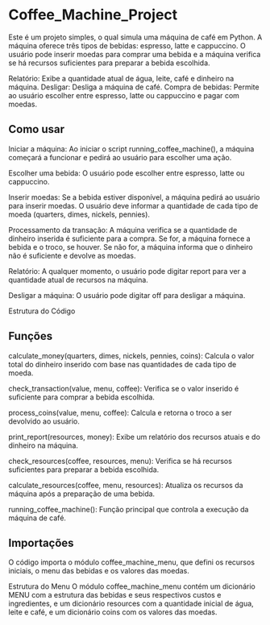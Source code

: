 # Coffee_Machine_Project

Este é um projeto simples, o qual simula uma máquina de café em Python.
A máquina oferece três tipos de bebidas: espresso, latte e cappuccino. 
O usuário pode inserir moedas para comprar uma bebida e a máquina verifica se há recursos suficientes para preparar a bebida escolhida.


Relatório: Exibe a quantidade atual de água, leite, café e dinheiro na máquina.
Desligar: Desliga a máquina de café.
Compra de bebidas: Permite ao usuário escolher entre espresso, latte ou cappuccino e pagar com moedas.

## Como usar
Iniciar a máquina: Ao iniciar o script running_coffee_machine(), a máquina começará a funcionar e pedirá ao usuário para escolher uma ação.

Escolher uma bebida: O usuário pode escolher entre espresso, latte ou cappuccino.

Inserir moedas: Se a bebida estiver disponível, a máquina pedirá ao usuário para inserir moedas. O usuário deve informar a quantidade de cada tipo de moeda (quarters, dimes, nickels, pennies).

Processamento da transação: A máquina verifica se a quantidade de dinheiro inserida é suficiente para a compra. Se for, a máquina fornece a bebida e o troco, se houver. Se não for, a máquina informa que o dinheiro não é suficiente e devolve as moedas.

Relatório: A qualquer momento, o usuário pode digitar report para ver a quantidade atual de recursos na máquina.

Desligar a máquina: O usuário pode digitar off para desligar a máquina.

Estrutura do Código

## Funções

calculate_money(quarters, dimes, nickels, pennies, coins): Calcula o valor total do dinheiro inserido com base nas quantidades de cada tipo de moeda.

check_transaction(value, menu, coffee): Verifica se o valor inserido é suficiente para comprar a bebida escolhida.

process_coins(value, menu, coffee): Calcula e retorna o troco a ser devolvido ao usuário.

print_report(resources, money): Exibe um relatório dos recursos atuais e do dinheiro na máquina.

check_resources(coffee, resources, menu): Verifica se há recursos suficientes para preparar a bebida escolhida.

calculate_resources(coffee, menu, resources): Atualiza os recursos da máquina após a preparação de uma bebida.

running_coffee_machine(): Função principal que controla a execução da máquina de café.

## Importações
O código importa o módulo coffee_machine_menu, que defini os recursos iniciais, o menu das bebidas e os valores das moedas.


Estrutura do Menu
O módulo coffee_machine_menu contém um dicionário MENU com a estrutura das bebidas e seus respectivos custos e ingredientes, e um dicionário resources com a quantidade inicial de água, leite e café, e um dicionário coins com os valores das moedas.

